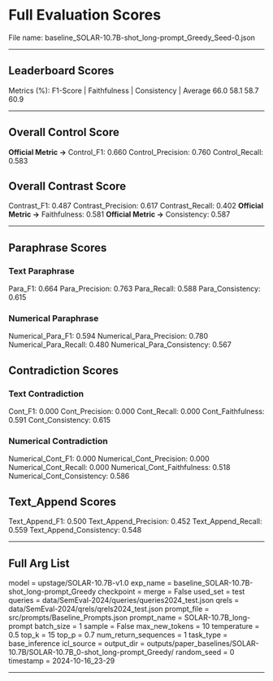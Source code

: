 # Full Evaluation Scores

File name: baseline_SOLAR-10.7B-shot_long-prompt_Greedy_Seed-0.json


---

## Leaderboard Scores

Metrics (%): F1-Score | Faithfulness | Consistency | Average
                66.0        58.1          58.7        60.9

---

## Overall Control Score

**Official Metric ->** Control_F1: 0.660
Control_Precision: 0.760
Control_Recall: 0.583

## Overall Contrast Score

Contrast_F1: 0.487
Contrast_Precision: 0.617
Contrast_Recall: 0.402
**Official Metric ->** Faithfulness: 0.581
**Official Metric ->** Consistency: 0.587

---


## Paraphrase Scores


### Text Paraphrase

Para_F1: 0.664
Para_Precision: 0.763
Para_Recall: 0.588
Para_Consistency: 0.615


### Numerical Paraphrase

Numerical_Para_F1: 0.594
Numerical_Para_Precision: 0.780
Numerical_Para_Recall: 0.480
Numerical_Para_Consistency: 0.567


## Contradiction Scores


### Text Contradiction

Cont_F1: 0.000
Cont_Precision: 0.000
Cont_Recall: 0.000
Cont_Faithfulness: 0.591
Cont_Consistency: 0.615


### Numerical Contradiction

Numerical_Cont_F1: 0.000
Numerical_Cont_Precision: 0.000
Numerical_Cont_Recall: 0.000
Numerical_Cont_Faithfulness: 0.518
Numerical_Cont_Consistency: 0.586


## Text_Append Scores

Text_Append_F1: 0.500
Text_Append_Precision: 0.452
Text_Append_Recall: 0.559
Text_Append_Consistency: 0.548

---

## Full Arg List

model = upstage/SOLAR-10.7B-v1.0
exp_name = baseline_SOLAR-10.7B-shot_long-prompt_Greedy
checkpoint = 
merge = False
used_set = test
queries = data/SemEval-2024/queries/queries2024_test.json
qrels = data/SemEval-2024/qrels/qrels2024_test.json
prompt_file = src/prompts/Baseline_Prompts.json
prompt_name = SOLAR-10.7B_long-prompt
batch_size = 1
sample = False
max_new_tokens = 10
temperature = 0.5
top_k = 15
top_p = 0.7
num_return_sequences = 1
task_type = base_inference
icl_source = 
output_dir = outputs/paper_baselines/SOLAR-10.7B/SOLAR-10.7B_0-shot_long-prompt_Greedy/
random_seed = 0
timestamp = 2024-10-16_23-29

---

